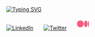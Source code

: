 <a href="https://git.io/typing-svg"><img src="https://readme-typing-svg.demolab.com?font=Fira+Code&size=24&pause=1000&color=1F6FEB&random=false&width=700&lines=Backend+Engineer+Building+scalable+APIs;AI+%26+Deep+Learning+Explorer;Unlocking+Insights.+Driving+Performance.;Let's+Build+Something.+Hit+Me+Up!" alt="Typing SVG" /></a>

<!-- Social icons section -->

  <a href="https://www.linkedin.com/in/joseph-maina-836701181/"><img width="32px" alt="LinkedIn" title="LinkedIn" src="https://i.imgur.com/yRpa1dQ.png"/></a>
  &#8287;&#8287;&#8287;&#8287;&#8287;
  <a href="https://twitter.com/JoeMainaM"><img width="32px" alt="Twitter" title="Twitter" src="https://i.imgur.com/AixJgnm.png"/></a>
  &#8287;&#8287;&#8287;&#8287;&#8287;
  <a href="https://medium.com/@selimchemutai19" alt="My Blog" title="My Blog"><img width="32px" src="https://github.com/Chemutaiselim/svg/blob/main/medium.svg"/></a>
  &#8287;&#8287;&#8287;&#8287;&#8287;


